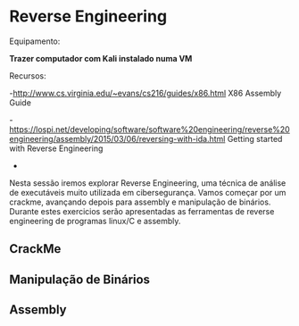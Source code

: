 # Reverse Engineering 

Equipamento:  

**Trazer computador com Kali instalado numa VM**


Recursos:

-http://www.cs.virginia.edu/~evans/cs216/guides/x86.html   X86 Assembly Guide

-https://lospi.net/developing/software/software%20engineering/reverse%20engineering/assembly/2015/03/06/reversing-with-ida.html Getting started with Reverse Engineering

-


Nesta sessão iremos explorar Reverse Engineering, uma técnica de análise de executáveis muito utilizada em cibersegurança. Vamos começar por um crackme, avançando depois para assembly e manipulação de binários. Durante estes exercicios serão apresentadas as ferramentas de reverse engineering de programas linux/C e assembly.




## CrackMe

## Manipulação de Binários

## Assembly





